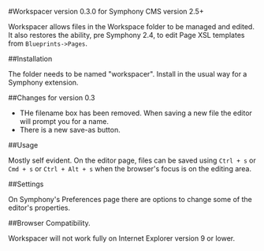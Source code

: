 #Workspacer version 0.3.0 for Symphony CMS version 2.5+

Workspacer allows files in the Workspace folder to be managed and edited. It also restores the ability, pre Symphony 2.4, to edit Page XSL templates from `Blueprints->Pages`.

##Installation

The folder needs to be named "workspacer". Install in the usual way for a Symphony extension.

##Changes for version 0.3

* THe filename box has been removed. When saving a new file the editor will prompt you for a name.
* There is a new save-as button.

##Usage

Mostly self evident. On the editor page, files can be saved using `Ctrl + s` or `Cmd + s` or `Ctrl + Alt + s` when the browser's focus is on the editing area.

##Settings

On Symphony's Preferences page there are options to change some of the editor's properties.

##Browser Compatibility.

Workspacer will not work fully on Internet Explorer version 9 or lower.